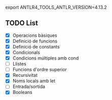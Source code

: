 export ANTLR4_TOOLS_ANTLR_VERSION=4.13.2

## TODO List

- [x] Operacions bàsiques
- [x] Definició de funcions
- [x] Definició de constants
- [x] Condicionals
- [x] Condicions múltiples amb cond
- [ ] Llistes
- [ ] Funcions d'ordre superior
- [x] Recursivitat
- [x] Noms locals amb let
- [ ] Entrada/sortida
- [x] Booleans